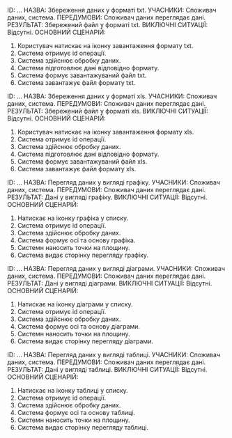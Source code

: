 ID: ...
НАЗВА: Збереження даних у форматі txt.
УЧАСНИКИ: Споживач даних, система.
ПЕРЕДУМОВИ: Споживач даних переглядає дані.
РЕЗУЛЬТАТ: Збережений файл у форматі txt.
ВИКЛЮЧНІ СИТУАЦІЇ: Відсутні.
ОСНОВНИЙ СЦЕНАРІЙ:
1. Користувач натискає на іконку завантаження формату txt.
2. Система отримує id операції.
3. Система здійснює обробку даних.
4. Система підготовлює дані відповідно формату.
5. Система формує завантажуваний файл txt.
6. Система завантажує файл формату txt.

ID: ...
НАЗВА: Збереження даних у форматі xls.
УЧАСНИКИ: Споживач даних, система.
ПЕРЕДУМОВИ: Споживач даних переглядає дані.
РЕЗУЛЬТАТ: Збережений файл у форматі xls.
ВИКЛЮЧНІ СИТУАЦІЇ: Відсутні.
ОСНОВНИЙ СЦЕНАРІЙ:
1. Користувач натискає на іконку завантаження формату xls.
2. Система отримує id операції.
3. Система здійснює обробку даних.
4. Система підготовлює дані відповідно формату.
5. Система формує завантажуваний файл xls.
6. Система завантажує файл формату xls.

ID: ...
НАЗВА: Перегляд даних у вигляді графіку.
УЧАСНИКИ: Споживач даних, система.
ПЕРЕДУМОВИ: Споживач даних переглядає дані.
РЕЗУЛЬТАТ: Дані у вигляді графіку.
ВИКЛЮЧНІ СИТУАЦІЇ: Відсутні.
ОСНОВНИЙ СЦЕНАРІЙ:
1. Натискає на іконку графіка у списку.
2. Система отримує id операції.
3. Система здійснює обробку даних.
4. Система формує осі та основу графіка.
5. Системн наносить точки на площину.
6. Система видає сторінку перегляду графіку.

ID: ...
НАЗВА: Перегляд даних у вигляді діаграми.
УЧАСНИКИ: Споживач даних, система.
ПЕРЕДУМОВИ: Споживач даних переглядає дані.
РЕЗУЛЬТАТ: Дані у вигляді діаграми.
ВИКЛЮЧНІ СИТУАЦІЇ: Відсутні.
ОСНОВНИЙ СЦЕНАРІЙ:
1. Натискає на іконку діаграми у списку.
2. Система отримує id операції.
3. Система здійснює обробку даних.
4. Система формує осі та основу діаграми.
5. Системн наносить точки на площину.
6. Система видає сторінку перегляду діаграми.

ID: ...
НАЗВА: Перегляд даних у вигляді таблиці.
УЧАСНИКИ: Споживач даних, система.
ПЕРЕДУМОВИ: Споживач даних переглядає дані.
РЕЗУЛЬТАТ: Дані у вигляді таблиці.
ВИКЛЮЧНІ СИТУАЦІЇ: Відсутні.
ОСНОВНИЙ СЦЕНАРІЙ:
1. Натискає на іконку таблиці у списку.
2. Система отримує id операції.
3. Система здійснює обробку даних.
4. Система формує осі та основу таблиці.
5. Системн наносить точки на площину.
6. Система видає сторінку перегляду таблиці.